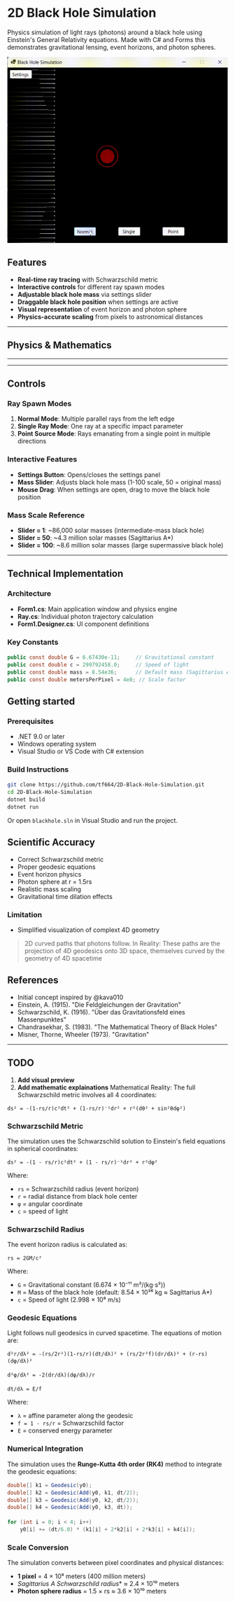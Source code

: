 # 2D Black Hole Simulation

Physics simulation of light rays (photons) around a black hole using Einstein's General Relativity equations. 
Made with C# and Forms this demonstrates gravitational lensing, event horizons, and photon spheres.

<img src="readme-scr\blackhole-cs-simulator-demo.gif" width="550" alt="Demo GIF">

## Features

- **Real-time ray tracing** with Schwarzschild metric
- **Interactive controls** for different ray spawn modes
- **Adjustable black hole mass** via settings slider
- **Draggable black hole position** when settings are active
- **Visual representation** of event horizon and photon sphere
- **Physics-accurate scaling** from pixels to astronomical distances

--- 

## Physics & Mathematics

 ___

---

## Controls

### Ray Spawn Modes

1. **Normal Mode**: Multiple parallel rays from the left edge
2. **Single Ray Mode**: One ray at a specific impact parameter
3. **Point Source Mode**: Rays emanating from a single point in multiple directions

### Interactive Features

- **Settings Button**: Opens/closes the settings panel
- **Mass Slider**: Adjusts black hole mass (1-100 scale, 50 = original mass)
- **Mouse Drag**: When settings are open, drag to move the black hole position

### Mass Scale Reference

- **Slider = 1**: ~86,000 solar masses (intermediate-mass black hole)
- **Slider = 50**: ~4.3 million solar masses (Sagittarius A*)
- **Slider = 100**: ~8.6 million solar masses (large supermassive black hole)

---

## Technical Implementation

### Architecture

- **Form1.cs**: Main application window and physics engine
- **Ray.cs**: Individual photon trajectory calculation
- **Form1.Designer.cs**: UI component definitions

### Key Constants

```csharp
public const double G = 6.67430e-11;     // Gravitational constant
public const double c = 299792458.0;     // Speed of light
public const double mass = 8.54e36;      // Default mass (Sagittarius A*)
public const double metersPerPixel = 4e8; // Scale factor
```

## Getting started

### Prerequisites

- .NET 9.0 or later
- Windows operating system
- Visual Studio or VS Code with C# extension

### Build Instructions

```bash
git clone https://github.com/tf664/2D-Black-Hole-Simulation.git
cd 2D-Black-Hole-Simulation
dotnet build
dotnet run
```

Or open `blackhole.sln` in Visual Studio and run the project.

## Scientific Accuracy

- Correct Schwarzschild metric
- Proper geodesic equations
- Event horizon physics
- Photon sphere at r = 1.5rs
- Realistic mass scaling
- Gravitational time dilation effects

### Limitation

- Simplified visualization of complext 4D geometry
> 2D curved paths that photons follow. 
> In Reality: These paths are the projection of 4D geodesics onto 3D space, themselves curved by the geometry of 4D spacetime

## References

- Initial concept inspired by @kava010
- Einstein, A. (1915). "Die Feldgleichungen der Gravitation"
- Schwarzschild, K. (1916). "Über das Gravitationsfeld eines Massenpunktes"
- Chandrasekhar, S. (1983). "The Mathematical Theory of Black Holes"
- Misner, Thorne, Wheeler (1973). "Gravitation"

---

## TODO

1. **Add visual preview**
2. **Add mathematic explainations**
Mathematical Reality:
The full Schwarzschild metric involves all 4 coordinates:
```
ds² = -(1-rs/r)c²dt² + (1-rs/r)⁻¹dr² + r²(dθ² + sin²θdφ²)
```


### Schwarzschild Metric

The simulation uses the Schwarzschild solution to Einstein's field equations in spherical coordinates:

```
ds² = -(1 - rs/r)c²dt² + (1 - rs/r)⁻¹dr² + r²dφ²
```

Where:
- `rs` = Schwarzschild radius (event horizon)
- `r` = radial distance from black hole center
- `φ` = angular coordinate
- `c` = speed of light

### Schwarzschild Radius

The event horizon radius is calculated as:

```
rs = 2GM/c²
```

Where:
- `G` = Gravitational constant (6.674 × 10⁻¹¹ m³/(kg⋅s²))
- `M` = Mass of the black hole (default: 8.54 × 10³⁶ kg ≈ Sagittarius A*)
- `c` = Speed of light (2.998 × 10⁸ m/s)

### Geodesic Equations

Light follows null geodesics in curved spacetime. The equations of motion are:

```
d²r/dλ² = -(rs/2r²)(1-rs/r)(dt/dλ)² + (rs/2r²f)(dr/dλ)² + (r-rs)(dφ/dλ)²

d²φ/dλ² = -2(dr/dλ)(dφ/dλ)/r

dt/dλ = E/f
```

Where:
- `λ` = affine parameter along the geodesic
- `f = 1 - rs/r` = Schwarzschild factor
- `E` = conserved energy parameter

### Numerical Integration

The simulation uses the **Runge-Kutta 4th order (RK4)** method to integrate the geodesic equations:

```csharp
double[] k1 = Geodesic(y0);
double[] k2 = Geodesic(Add(y0, k1, dt/2));
double[] k3 = Geodesic(Add(y0, k2, dt/2));
double[] k4 = Geodesic(Add(y0, k3, dt));

for (int i = 0; i < 4; i++)
    y0[i] += (dt/6.0) * (k1[i] + 2*k2[i] + 2*k3[i] + k4[i]);
```

### Scale Conversion

The simulation converts between pixel coordinates and physical distances:

- **1 pixel** = 4 × 10⁸ meters (400 million meters)
- **Sagittarius A* Schwarzschild radius** ≈ 2.4 × 10¹⁰ meters
- **Photon sphere radius** = 1.5 × rs ≈ 3.6 × 10¹⁰ meters



